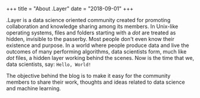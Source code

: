 +++
title = "About .Layer"
date = "2018-09-01"
+++

.Layer is a data science oriented community created for promoting collaboration and knowledge sharing among its members. In Unix-like operating systems, files and folders starting with a *dot* are treated as hidden, invisible to the passerby. Most people don't even know their existence and purpose. In a world where people produce data and live the outcomes of many performing algorithms, data scientists form, much like *dot* files, a hidden layer working behind the scenes. Now is the time that we, data scientists, say: `Hello, World!`

The objective behind the blog is to make it easy for the community members to share their work, thoughts and ideas related to data science and machine learning.
